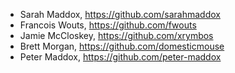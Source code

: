 <!-- In more-or-less chronological order, earliest at the top. -->

* Sarah Maddox, https://github.com/sarahmaddox
* Francois Wouts, https://github.com/fwouts
* Jamie McCloskey, https://github.com/xrymbos
* Brett Morgan, https://github.com/domesticmouse
* Peter Maddox, https://github.com/peter-maddox
